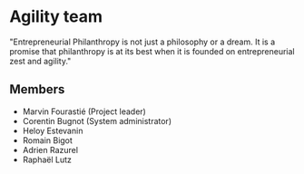 # Agility team

"Entrepreneurial Philanthropy is not just a philosophy or a dream. It is a promise that philanthropy is at its best when it is founded on entrepreneurial zest and agility."

## Members

 - Marvin Fourastié (Project leader)
 - Corentin Bugnot  (System administrator)
 - Heloy Estevanin
 - Romain Bigot
 - Adrien Razurel
 - Raphaël Lutz
